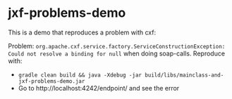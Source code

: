 # jxf-problems-demo
This is a demo that reproduces a problem with cxf:

Problem: `org.apache.cxf.service.factory.ServiceConstructionException: Could not resolve a binding for null` when doing soap-calls. Reproduce with:  
- `gradle clean build && java -Xdebug -jar build/libs/mainclass-and-jxf-problems-demo.jar`  
- Go to http://localhost:4242/endpoint/ and see the error
